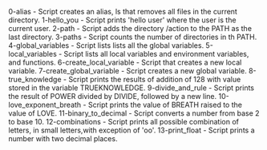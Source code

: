 0-alias - Script creates an alias, ls that removes all files in the current directory.
1-hello_you - Script prints 'hello user' where the user is the current user.
2-path - Script adds the directory /action to the PATH as the last directory.
3-paths -  Script counts the number of directories in th PATH.
4-global_variables - Script lists lists all the global variables.
5-local_variables - Script lists all local variables and environment variables, and functions.
6-create_local_variable - Script that creates a new local variable.
7-create_global_variable - Script creates a new global variable. 
8-true_knowledge - Script prints the results of addition of 128 with value stored in the variable TRUEKNOWLEDGE.
9-divide_and_rule - Script prints the result of POWER divided by DIVIDE, followed by a new line.
10-love_exponent_breath - Script prints the value of BREATH raised to the value of LOVE.
11-binary_to_decimal - Script converts a number from base 2 to base 10.
12-combinations - Script prints all possible combination of letters, in small letters,with exception of 'oo'.
13-print_float - Script prints a number with two decimal places. 
